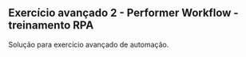 ## Exercício avançado 2 - Performer Workflow - treinamento RPA
Solução para exercício avançado de automação.

